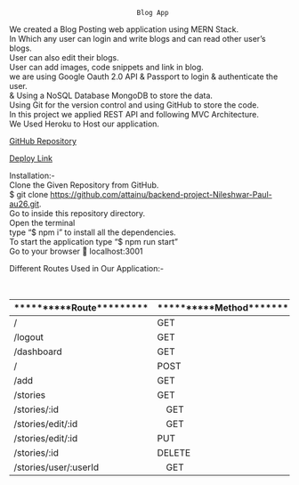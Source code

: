                                     Blog App
We created a Blog Posting web application using MERN Stack. <br>
In Which any user can login and write blogs and can read other user’s blogs.<br>
 User can also edit their blogs.<br>
User can add images, code snippets and link in blog. <br> 
we are using Google Oauth 2.0 API & Passport to login & authenticate the user.<br>
& Using a NoSQL Database MongoDB to store the data.<br>
Using Git for the version control and using GitHub to store the code.<br> 
In this project we applied REST API and following MVC Architecture.<br>
 We Used Heroku to Host our application. 

[GitHub Repository](https://github.com/attainu/backend-project-Nileshwar-Paul-au26.git)

[Deploy Link](https://blog-app-au.herokuapp.com)


Installation:-  <br>
Clone the Given Repository from GitHub. <br>
$ git clone https://github.com/attainu/backend-project-Nileshwar-Paul-au26.git. <br>
Go to inside this repository directory.  <br>
Open the terminal <br>
type “$ npm i” to install all the dependencies. <br>
To start the application type “$ npm run start” <br>
Go to your browser  localhost:3001 <br>

Different Routes Used in Our Application:- <br>

<br>
<table>
<thead>
  <tr>
    <th>**********Route*********</th>
    <th>**********Method********</th>
    <th>**********Description*****</th>
  </tr>
</thead>
<tbody>
  <tr>
    <td>/</td>
    <td>GET</td>
    <td>LoginPage</td>
  </tr>
  <tr>
    <td>/logout</td>
    <td>GET</td>
    <td>Logout</td>
  </tr>
  <tr>
    <td>/dashboard</td>
    <td>GET</td>
    <td>Users Dashboard</td>
  </tr>
  <tr>
    <td>/</td>
    <td>POST</td>
    <td>Add Blog</td>
  </tr>
  <tr>
    <td>/add</td>
    <td>GET</td>
    <td>Blog Page</td>
  </tr>
  <tr>
    <td>/stories</td>
    <td>GET</td>
    <td>Show Public Blogs</td>
  </tr>
  <tr>
    <td>/stories/:id</td>
    <td> GET </td>
    <td>Get A specific Blog</td>
  </tr>
  <tr>
    <td>/stories/edit/:id</td>
    <td> GET </td>
    <td>Show Edit Page of that Blog</td>
  </tr>
  <tr>
    <td>/stories/edit/:id</td>
    <td>PUT</td>
    <td>Update the Blog</td>
  </tr>
  <tr>
    <td>/stories/:id</td>
    <td>DELETE</td>
    <td>Delete a Blog</td>
  </tr>
  <tr>
    <td>/stories/user/:userId </td>
    <td> GET </td>
    <td>Get All blog of that User</td>
  </tr>
</tbody>
</table>